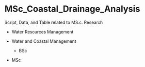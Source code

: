 # MSc_Coastal_Drainage_Analysis
Script, Data, and Table related to MS.c. Research

- Water Resources Management

- Water and Coastal Management

  - BSc

- MSc
